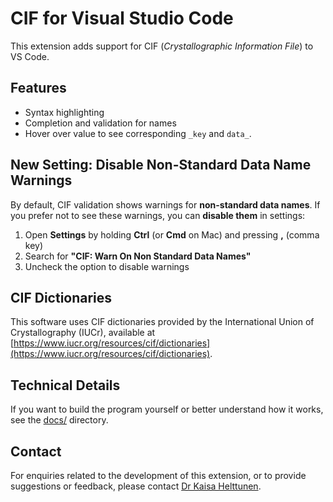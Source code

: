 # CIF for Visual Studio Code

This extension adds support for CIF (_Crystallographic Information File_) to VS Code.

## Features

- Syntax highlighting
- Completion and validation for names
- Hover over value to see corresponding `_key` and `data_`.

## New Setting: Disable Non-Standard Data Name Warnings

By default, CIF validation shows warnings for **non-standard data names**.
If you prefer not to see these warnings, you can **disable them** in settings:

1. Open **Settings** by holding **Ctrl** (or **Cmd** on Mac) and pressing **,** (comma key)
2. Search for **"CIF: Warn On Non Standard Data Names"**
3. Uncheck the option to disable warnings

## CIF Dictionaries

This software uses CIF dictionaries provided by the International Union of Crystallography (IUCr), available at
[https://www.iucr.org/resources/cif/dictionaries](https://www.iucr.org/resources/cif/dictionaries).

## Technical Details

If you want to build the program yourself or better understand how it works,
see the [docs/](https://github.com/hmkainul/vscode-cif/tree/master/docs) directory.

## Contact

For enquiries related to the development of this extension, or to provide suggestions or feedback, please contact [Dr Kaisa Helttunen](https://www.jyu.fi/en/people/kaisa-helttunen).
